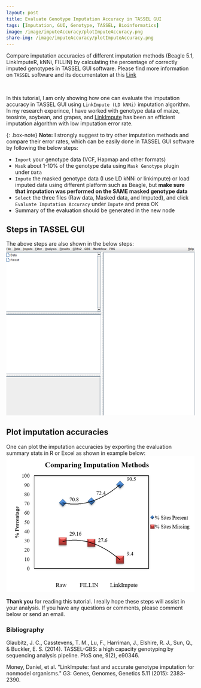 ```yaml
---
layout: post
title: Evaluate Genotype Imputation Accuracy in TASSEL GUI
tags: [Imputation, GUI, Genotype, TASSEL, Bioinformatics]
image: /image/imputeAccuracy/plotImputeAccuracy.png
share-img: /image/imputeAccuracy/plotImputeAccuracy.png
---
```


Compare imputation accuracies of different imputation methods (Beagle 5.1, LinkImputeR, kNNi, FILLIN) by calculating the percentage of correctly imputed genotypes in TASSEL GUI software. Please find more information on `TASSEL` software and its documentaton at this <a href="https://www.maizegenetics.net/tassel"> Link </a>

<br>

In this tutorial, I am only showing how one can evaluate the imputation accuracy in TASSEL GUI using `LinkImpute (LD kNNi)` imputation algorithm. In my research experince, I have worked with genotype data of maize, teosinte, soybean, and grapes, and <a href="https://www.g3journal.org/content/5/11/2383.short">LinkImpute</a> has been an efficient imputation algorithm with low imputation error rate. 

{: .box-note}
<i class="fa fa-commenting" aria-hidden="true"></i> **Note:** I strongly suggest to try other imputation methods and compare their error rates, which can be easily done in TASSEL GUI software by following the below steps:

- `Import` your genotype data (VCF, Hapmap and other formats)
- `Mask` about 1-10% of the genotype data using `Mask Genotype` plugin under `Data`
- `Impute` the masked genotype data (I use LD kNNi or linkimpute) or load imputed data using different platform such as Beagle, but <strong> make sure that imputation was performed on the SAME masked genotype data </strong>
- `Select` the three files (Raw data, Masked data, and Imputed), and click `Evaluate Imputation Accuracy` under `Impute` and press OK
- Summary of the evaluation should be generated in the new node

<h2> Steps in TASSEL GUI</h2>
The above steps are also shown in the below steps:
<img src="/image/imputeAccuracy/imputationAccuracy_1.gif">

<br>
<h2> Plot imputation accuracies </h2>
One can plot the imputation accuracies by exporting the evaluation summary stats in R or Excel as shown in example below:
<img src="/image/imputeAccuracy/plotImputeAccuracy.png">

	
__Thank you__ for reading this tutorial. I really hope these steps will assist in your analysis. If you have any questions or comments, please comment below or send an email. 

<h3> Bibliography </h3>
Glaubitz, J. C., Casstevens, T. M., Lu, F., Harriman, J., Elshire, R. J., Sun, Q., & Buckler, E. S. (2014). TASSEL-GBS: a high capacity genotyping by sequencing analysis pipeline. PloS one, 9(2), e90346.

Money, Daniel, et al. "LinkImpute: fast and accurate genotype imputation for nonmodel organisms." G3: Genes, Genomes, Genetics 5.11 (2015): 2383-2390.

